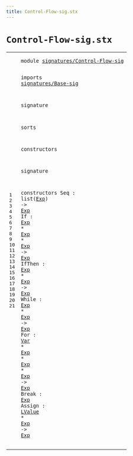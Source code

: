 ```yaml
---
title: Control-Flow-sig.stx
---
```


# `Control-Flow-sig.stx`



[pdmosses/metaborg-tiger/org.metaborg.lang.tiger.statix/src-gen/statix/signatures/Control-Flow-sig.stx]: https://github.com/pdmosses/metaborg-tiger/blob/master/org.metaborg.lang.tiger.statix/src-gen/statix/signatures/Control-Flow-sig.stx "The source file on GitHub"

<div class="stx"><table class="highlighttable"><tbody><tr><td class="linenos"><div class="linenodiv"><pre><span></span>1
2
3
4
5
6
7
8
9
10
11
12
13
14
15
16
17
18
19
20
21
</pre></div></td>
<td class="code"><pre><code><span class="keyword">module</span> <a href="../Tiger-sig.stx#signatures/Control-Flow-sig_320_347" id="signatures/Control-Flow-sig_7_34" title="Referenced at ../Tiger-sig.stx line 15">signatures/Control-Flow-sig</a>

<span class="keyword">imports</span>
  <a href="../Base-sig.stx#signatures/Base-sig_7_26" id="signatures/Base-sig_46_65" title="Defined at ../Base-sig.stx line 1">signatures/Base-sig</a>

<span class="keyword">signature</span>

  <span class="keyword">sorts</span>

  <span class="keyword">constructors</span>

<span class="keyword">signature</span>

  <span class="keyword">constructors</span>
    Seq : <span class="keyword">list</span>(<a href="../Base-sig.stx#Exp_68_71" id="Exp_144_147" title="Defined at ../Base-sig.stx line 9">Exp</a>) -&gt; <a href="../Base-sig.stx#Exp_68_71" id="Exp_152_155" title="Defined at ../Base-sig.stx line 9">Exp</a>
    If : <a href="../Base-sig.stx#Exp_68_71" id="Exp_165_168" title="Defined at ../Base-sig.stx line 9">Exp</a> * <a href="../Base-sig.stx#Exp_68_71" id="Exp_171_174" title="Defined at ../Base-sig.stx line 9">Exp</a> * <a href="../Base-sig.stx#Exp_68_71" id="Exp_177_180" title="Defined at ../Base-sig.stx line 9">Exp</a> -&gt; <a href="../Base-sig.stx#Exp_68_71" id="Exp_184_187" title="Defined at ../Base-sig.stx line 9">Exp</a>
    IfThen : <a href="../Base-sig.stx#Exp_68_71" id="Exp_201_204" title="Defined at ../Base-sig.stx line 9">Exp</a> * <a href="../Base-sig.stx#Exp_68_71" id="Exp_207_210" title="Defined at ../Base-sig.stx line 9">Exp</a> -&gt; <a href="../Base-sig.stx#Exp_68_71" id="Exp_214_217" title="Defined at ../Base-sig.stx line 9">Exp</a>
    While : <a href="../Base-sig.stx#Exp_68_71" id="Exp_230_233" title="Defined at ../Base-sig.stx line 9">Exp</a> * <a href="../Base-sig.stx#Exp_68_71" id="Exp_236_239" title="Defined at ../Base-sig.stx line 9">Exp</a> -&gt; <a href="../Base-sig.stx#Exp_68_71" id="Exp_243_246" title="Defined at ../Base-sig.stx line 9">Exp</a>
    For : <a href="../Base-sig.stx#Var_96_99" id="Var_257_260" title="Defined at ../Base-sig.stx line 12">Var</a> * <a href="../Base-sig.stx#Exp_68_71" id="Exp_263_266" title="Defined at ../Base-sig.stx line 9">Exp</a> * <a href="../Base-sig.stx#Exp_68_71" id="Exp_269_272" title="Defined at ../Base-sig.stx line 9">Exp</a> * <a href="../Base-sig.stx#Exp_68_71" id="Exp_275_278" title="Defined at ../Base-sig.stx line 9">Exp</a> -&gt; <a href="../Base-sig.stx#Exp_68_71" id="Exp_282_285" title="Defined at ../Base-sig.stx line 9">Exp</a>
    Break : <a href="../Base-sig.stx#Exp_68_71" id="Exp_298_301" title="Defined at ../Base-sig.stx line 9">Exp</a>
    Assign : <a href="../Base-sig.stx#LValue_76_82" id="LValue_315_321" title="Defined at ../Base-sig.stx line 10">LValue</a> * <a href="../Base-sig.stx#Exp_68_71" id="Exp_324_327" title="Defined at ../Base-sig.stx line 9">Exp</a> -&gt; <a href="../Base-sig.stx#Exp_68_71" id="Exp_331_334" title="Defined at ../Base-sig.stx line 9">Exp</a>
</code></pre></td></tr></tbody></table></div>